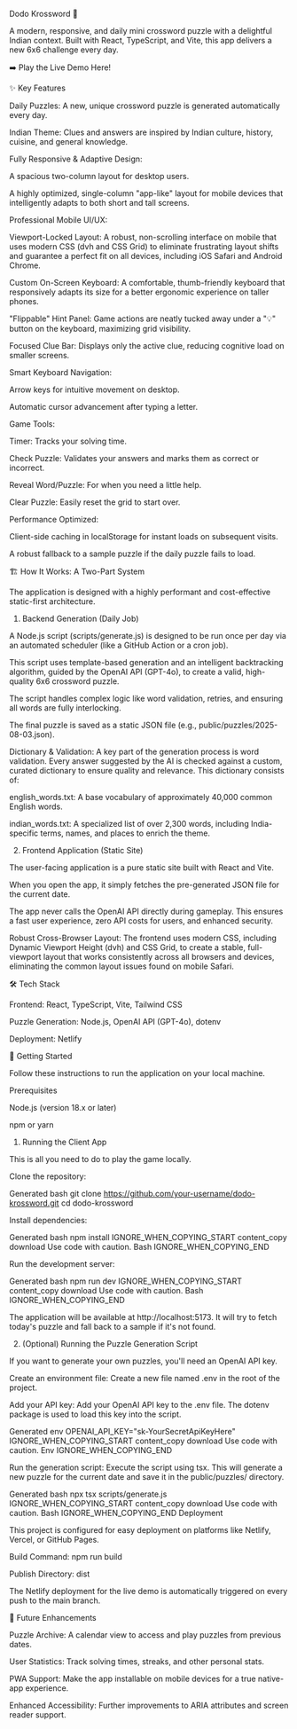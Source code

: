 Dodo Krossword 🦤

A modern, responsive, and daily mini crossword puzzle with a delightful Indian context. Built with React, TypeScript, and Vite, this app delivers a new 6x6 challenge every day.

➡️ Play the Live Demo Here!

✨ Key Features

Daily Puzzles: A new, unique crossword puzzle is generated automatically every day.

Indian Theme: Clues and answers are inspired by Indian culture, history, cuisine, and general knowledge.

Fully Responsive & Adaptive Design:

A spacious two-column layout for desktop users.

A highly optimized, single-column "app-like" layout for mobile devices that intelligently adapts to both short and tall screens.

Professional Mobile UI/UX:

Viewport-Locked Layout: A robust, non-scrolling interface on mobile that uses modern CSS (dvh and CSS Grid) to eliminate frustrating layout shifts and guarantee a perfect fit on all devices, including iOS Safari and Android Chrome.

Custom On-Screen Keyboard: A comfortable, thumb-friendly keyboard that responsively adapts its size for a better ergonomic experience on taller phones.

"Flippable" Hint Panel: Game actions are neatly tucked away under a "💡" button on the keyboard, maximizing grid visibility.

Focused Clue Bar: Displays only the active clue, reducing cognitive load on smaller screens.

Smart Keyboard Navigation:

Arrow keys for intuitive movement on desktop.

Automatic cursor advancement after typing a letter.

Game Tools:

Timer: Tracks your solving time.

Check Puzzle: Validates your answers and marks them as correct or incorrect.

Reveal Word/Puzzle: For when you need a little help.

Clear Puzzle: Easily reset the grid to start over.

Performance Optimized:

Client-side caching in localStorage for instant loads on subsequent visits.

A robust fallback to a sample puzzle if the daily puzzle fails to load.

🏗️ How It Works: A Two-Part System

The application is designed with a highly performant and cost-effective static-first architecture.

1. Backend Generation (Daily Job)

A Node.js script (scripts/generate.js) is designed to be run once per day via an automated scheduler (like a GitHub Action or a cron job).

This script uses template-based generation and an intelligent backtracking algorithm, guided by the OpenAI API (GPT-4o), to create a valid, high-quality 6x6 crossword puzzle.

The script handles complex logic like word validation, retries, and ensuring all words are fully interlocking.

The final puzzle is saved as a static JSON file (e.g., public/puzzles/2025-08-03.json).

Dictionary & Validation:
A key part of the generation process is word validation. Every answer suggested by the AI is checked against a custom, curated dictionary to ensure quality and relevance. This dictionary consists of:

english_words.txt: A base vocabulary of approximately 40,000 common English words.

indian_words.txt: A specialized list of over 2,300 words, including India-specific terms, names, and places to enrich the theme.

2. Frontend Application (Static Site)

The user-facing application is a pure static site built with React and Vite.

When you open the app, it simply fetches the pre-generated JSON file for the current date.

The app never calls the OpenAI API directly during gameplay. This ensures a fast user experience, zero API costs for users, and enhanced security.

Robust Cross-Browser Layout: The frontend uses modern CSS, including Dynamic Viewport Height (dvh) and CSS Grid, to create a stable, full-viewport layout that works consistently across all browsers and devices, eliminating the common layout issues found on mobile Safari.

🛠️ Tech Stack

Frontend: React, TypeScript, Vite, Tailwind CSS

Puzzle Generation: Node.js, OpenAI API (GPT-4o), dotenv

Deployment: Netlify

🚀 Getting Started

Follow these instructions to run the application on your local machine.

Prerequisites

Node.js (version 18.x or later)

npm or yarn

1. Running the Client App

This is all you need to do to play the game locally.

Clone the repository:

Generated bash
git clone https://github.com/your-username/dodo-krossword.git
cd dodo-krossword


Install dependencies:

Generated bash
npm install
IGNORE_WHEN_COPYING_START
content_copy
download
Use code with caution.
Bash
IGNORE_WHEN_COPYING_END

Run the development server:

Generated bash
npm run dev
IGNORE_WHEN_COPYING_START
content_copy
download
Use code with caution.
Bash
IGNORE_WHEN_COPYING_END

The application will be available at http://localhost:5173. It will try to fetch today's puzzle and fall back to a sample if it's not found.

2. (Optional) Running the Puzzle Generation Script

If you want to generate your own puzzles, you'll need an OpenAI API key.

Create an environment file:
Create a new file named .env in the root of the project.

Add your API key:
Add your OpenAI API key to the .env file. The dotenv package is used to load this key into the script.

Generated env
OPENAI_API_KEY="sk-YourSecretApiKeyHere"
IGNORE_WHEN_COPYING_START
content_copy
download
Use code with caution.
Env
IGNORE_WHEN_COPYING_END

Run the generation script:
Execute the script using tsx. This will generate a new puzzle for the current date and save it in the public/puzzles/ directory.

Generated bash
npx tsx scripts/generate.js
IGNORE_WHEN_COPYING_START
content_copy
download
Use code with caution.
Bash
IGNORE_WHEN_COPYING_END
Deployment

This project is configured for easy deployment on platforms like Netlify, Vercel, or GitHub Pages.

Build Command: npm run build

Publish Directory: dist

The Netlify deployment for the live demo is automatically triggered on every push to the main branch.

🔮 Future Enhancements

Puzzle Archive: A calendar view to access and play puzzles from previous dates.

User Statistics: Track solving times, streaks, and other personal stats.

PWA Support: Make the app installable on mobile devices for a true native-app experience.

Enhanced Accessibility: Further improvements to ARIA attributes and screen reader support.